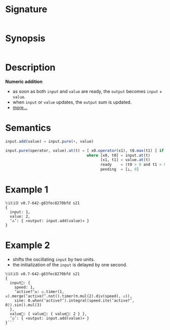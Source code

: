# Signature
```vikid-signature
```

# Synopsis
```vikid-synopsis
```

# Description
__Numeric addition__
- as soon as both `input` and `value` are ready, the `output` becomes `input` + `value`.
- when `input` or `value` updates, the `output` sum is updated.
- [more...](https://en.wikipedia.org/wiki/Addition)

# Semantics
```julia
input.add(value) = input.pure(+, value)

input.pure(operator, value).at(t) = [ x0.operator(x1), t0.max(t1) ] if ready else pending
                                    where [x0, t0] = input.at(t)
                                          [x1, t1] = value.at(t)
                                          ready    = (t0 > 0 and t1 > 0)
                                          pending  = [⊥, 0]
```


# Example 1
```vikid-script
𝕍i𝕂i𝔻 v0.7-642-g83fec8270bfd s21
{
  input: 1,
  value: 2,
  ‘⌂’: { «output: input.add(value)» }
}
```

# Example 2
- shifts the oscillating `input` by two units.
- the initialization of the `input` is delayed by one second.

```vikid-script
𝕍i𝕂i𝔻 v0.7-642-g83fec8270bfd s21
{
  input📡: { 
    speed: 1,
    ‘active?’✉: ☑.timer(1, ☒).merge(‘active?’.not().timer(π.mul(2).div(speed), ☑)),
    sine: 0.when(‘active?’).integral(speed.ite(‘active?’, 0)).sin().mul(3)
  },
  value📡: { value📡: { value📡: 2 } },
  ‘⌂’: { «output: input.add(value)» }
}```

